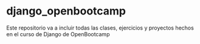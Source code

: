 # django_openbootcamp
Este repositorio va a incluir todas las clases, ejercicios y proyectos hechos en el curso de Django de OpenBootcamp
